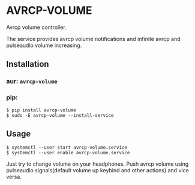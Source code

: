 # AVRCP-VOLUME

Avrcp volume controller.

The service provides avrcp volume notifications and infinite avrcp and pulseaudio volume increasing.

## Installation

### aur: `avrcp-volume`

### pip:

```
$ pip install avrcp-volume
$ sudo -E avrcp-volume --install-service
```

## Usage

```
$ systemctl --user start avrcp-volume.service
$ systemctl --user enable avrcp-volume.service
```

Just try to change volume on your headphones. Push avrcp volume using pulseaudio signals(default volume up keybind and other actions) and vice versa.
